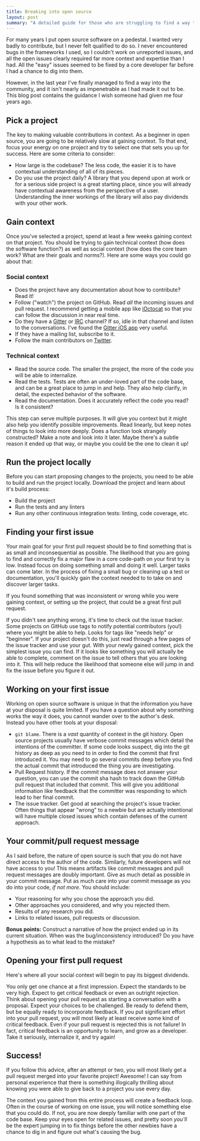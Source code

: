 ```yaml
---
title: Breaking into open source
layout: post
summary: "A detailed guide for those who are struggling to find a way to contribute to open source"
---
```


For many years I put open source software on a pedestal. I wanted very badly to
contribute, but I never felt qualified to do so. I never encountered bugs in
the frameworks I used, so I couldn't work on unreported issues, and all the
open issues clearly required far more context and expertise than I had. All the
"easy" issues seemed to be fixed by a core developer far before I had a chance
to dig into them.

However, in the last year I've finally managed to find a way into the
community, and it isn't nearly as impenetrable as I had made it out to be. This
blog post contains the guidance I wish someone had given me four years ago.

## Pick a project

The key to making valuable contributions in context. As a beginner in open
source, you are going to be relatively slow at gaining context. To that end,
focus your energy on one project and try to select one that sets you up for
success. Here are some criteria to consider:

* How large is the codebase? The less code, the easier it is to have contextual
  understanding of all of its pieces.
* Do you use the project daily? A library that you depend upon at work or for
  a serious side project is a great starting place, since you will already have
  contextual awareness from the perspective of a user. Understanding the inner
  workings of the library will also pay dividends with your other work.

## Gain context

Once you've selected a project, spend at least a few weeks gaining context on
that project. You should be trying to gain technical context (how does the
software function?) as well as social context (how does the core team work?
What are their goals and norms?). Here are some ways you could go about that:

### Social context

* Does the project have any documentation about how to contribute? Read it!
* Follow ("watch") the project on GitHub. Read _all_ the incoming issues and
  pull request. I recommend getting a mobile app like [iOctocat] so that you
  can follow the discussion in near real time.
* Do they have a [Gitter] or [IRC] channel? If so, idle in that channel and
  listen to the conversations. I've found the [Gitter iOS app] very useful.
* If they have a mailing list, subscribe to it.
* Follow the main contributors on [Twitter].

### Technical context

* Read the source code. The smaller the project, the more of the code you will
  be able to internalize.
* Read the tests. Tests are often an under-loved part of the code base, and can
  be a great place to jump in and help. They also help clarify, in detail, the
  expected behavior of the software.
* Read the documentation. Does it accurately reflect the code you read? Is it
  consistent?

This step can serve multiple purposes. It will give you context but it might
also help you identify possible improvements. Read linearly, but keep notes of
things to look into more deeply. Does a function look strangely constructed?
Make a note and look into it later. Maybe there's a subtle reason it ended up
that way, or maybe you could be the one to clean it up!

## Run the project locally

Before you can start proposing changes to the projects, you need to be able to
build and run the project locally. Download the project and learn about it's
build process:

* Build the project
* Run the tests and any linters
* Run any other continuous integration tests: linting, code coverage, etc.

## Finding your first issue

Your main goal for your first pull request should be to find something that is
as small and inconsequential as possible. The likelihood that you are going to
find and correctly fix a major flaw in a core code-path on your first try is
low. Instead focus on doing something small and doing it well. Larger tasks
can come later. In the process of fixing a small bug or cleaning up a test or
documentation, you'll quickly gain the context needed to to take on and
discover larger tasks.

If you found something that was inconsistent or wrong while you were gaining
context, or setting up the project, that could be a great first pull request. 

If you didn't see anything wrong, it's time to check out the issue tracker.
Some projects on GitHub use tags to notify potential contributors (you!) where
you might be able to help. Looks for tags like "needs help" or "beginner". If
your project doesn't do this, just read through a few pages of the issue
tracker and use your gut. With your newly gained context, pick the simplest
issue you can find. If it looks like something you will actually be able to
complete, comment on the issue to tell others that you are looking into it.
This will help reduce the likelihood that someone else will jump in and fix the
issue before you figure it out.

## Working on your first issue

Working on open source software is unique in that the information you have at
your disposal is quite limited. If you have a question about why something
works the way it does, you cannot wander over to the author's desk. Instead you
have other tools at your disposal:

* `git blame`. There is a _vast_ quantity of context in the git history. Open
  source projects usually have verbose commit messages which detail the
  intentions of the committer. If some code looks suspect, dig into the git
  history as deep as you need to in order to find the commit that first
  introduced it. You may need to go several commits deep before you find the
  actual commit that introduced the thing you are investigating.
* Pull Request history. If the commit message does not answer your question,
  you can use the commit sha hash to track down the GitHub pull request that
  included that commit. This will give you additional information like feedback
  that the committer was responding to which lead to her final commit.
* The issue tracker. Get good at searching the project's issue tracker. Often
  things that appear "wrong" to a newbie but are actually intentional will have
  multiple closed issues which contain defenses of the current approach.

## Your commit/pull request message

As I said before, the nature of open source is such that you do not have direct
access to the author of the code. Similarly, future developers will not have
access to you! This means artifacts like commit messages and pull request
messages are doubly important. Give as much detail as possible in your commit
message. Put as much care into your commit message as you do into your code,
_if not more_. You should include:

* Your reasoning for why you chose the approach you did.
* Other approaches you considered, and why you rejected them.
* Results of any research you did.
* Links to related issues, pull requests or discussion.

__Bonus points:__ Construct a narrative of how the project ended up in its
current situation. When was the bug/inconsistency introduced? Do you have
a hypothesis as to what lead to the mistake?

## Opening your first pull request

Here's where all your social context will begin to pay its biggest dividends.

You only get one chance at a first impression. Expect the standards to be very
high. Expect to get critical feedback or even an outright rejection. Think
about opening your pull request as starting a conversation with a proposal.
Expect your choices to be challenged. Be ready to defend them, but be equally
ready to incorporate feedback. If you put significant effort into your pull
request, you will most likely at least receive some kind of critical feedback.
Even if your pull request is rejected this is not failure! In fact, critical
feedback is an opportunity to learn, and grow as a developer. Take it
seriously, internalize it, and try again!

## Success!

If you follow this advice, after an attempt or two, you will most likely get
a pull request merged into your favorite project! Awesome! I can say from
personal experience that there is something illogically thrilling about knowing
you were able to give back to a project you use every day.

The context you gained from this entire process will create a feedback loop.
Often in the course of working on one issue, you will notice something else
that you could do. If not, you are now deeply familiar with one part of the
code base. Keep your eyes open for related issues, and pretty soon _you'll_ be
the expert jumping in to fix things before the other newbies have a chance to
dig in and figure out what's causing the bug.

[iOctocat]: https://ioctocat.com/
[Gitter]: https://gitter.im/
[IRC]: https://en.wikipedia.org/wiki/Internet_Relay_Chat
[Gitter iOS App]: https://search.itunes.apple.com/WebObjects/MZContentLink.woa/wa/link?mt=8&path=apps%2fgitter
[Twitter]: https://twitter.com
